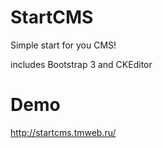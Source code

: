 StartCMS
========

Simple start for you CMS!

includes Bootstrap 3 and CKEditor

Demo
========
http://startcms.tmweb.ru/
